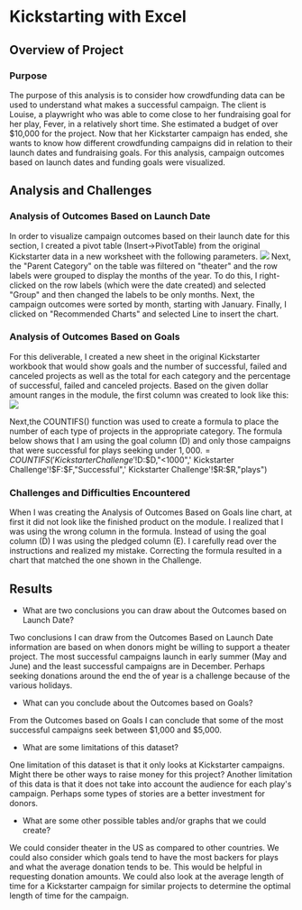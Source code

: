 # Kickstarting with Excel

## Overview of Project


### Purpose
The purpose of this analysis is to consider how crowdfunding data can be used to understand what makes a successful campaign. The client is Louise, a playwright who was able to come close to her fundraising goal for her play, Fever, in a relatively short time. She estimated a budget of over $10,000 for the project. Now that her Kickstarter campaign has ended, she wants to know how different crowdfunding campaigns did in relation to their launch dates and fundraising goals. For this analysis, campaign outcomes based on launch dates and funding goals were visualized.  

## Analysis and Challenges

### Analysis of Outcomes Based on Launch Date

In order to visualize campaign outcomes based on their launch date for this section, I created a pivot table (Insert->PivotTable) from the original Kickstarter data in a new worksheet with the following parameters.
![](PivotTable_Fields_Launch_Date.png)
Next, the "Parent Category" on the table was filtered on "theater" and the row labels were grouped to display the months of the year. To do this, I right-clicked on the row labels (which were the date created) and selected "Group" and then changed the labels to be only months. Next, the campaign outcomes were sorted by month, starting with January. Finally, I clicked on "Recommended Charts" and selected Line to insert the chart. 


### Analysis of Outcomes Based on Goals

For this deliverable, I created a new sheet in the original Kickstarter workbook that would show goals and the number of successful, failed and canceled projects as well as the total for each category and the percentage of successful, failed and canceled projects. Based on the given dollar amount ranges in the module, the first column was created to look like this: 
[![](https://courses.bootcampspot.com/courses/1601/files/1856825/preview)](https://courses.bootcampspot.com/courses/1601/files/1856825/preview)

Next,the COUNTIFS() function was used to create a formula to place the number of each type of projects in the appropriate category. The formula below shows that I am using the goal column (D) and only those campaigns that were successful for plays seeking under $1,000. 
=COUNTIFS(' Kickstarter Challenge'!$D:$D,"<1000",' Kickstarter Challenge'!$F:$F,"Successful",' Kickstarter Challenge'!$R:$R,"plays")

### Challenges and Difficulties Encountered

When I was creating the Analysis of Outcomes Based on Goals line chart, at first it did not look like the finished product on the module. I realized that I was using the wrong column in the formula. Instead of using the goal column (D) I was using the pledged column (E). I carefully read over the instructions and realized my mistake. Correcting the formula resulted in a chart that matched the one shown in the Challenge.  

## Results

- What are two conclusions you can draw about the Outcomes based on Launch Date?

Two conclusions I can draw from the Outcomes Based on Launch Date information are based on when donors might be willing to support a theater project. The most successful campaigns launch in early summer (May and June) and the least successful campaigns are in December. Perhaps seeking donations around the end the of year is a challenge because of the various holidays. 

- What can you conclude about the Outcomes based on Goals?

From the Outcomes based on Goals I can conclude that some of the most successful campaigns seek between $1,000 and $5,000. 

- What are some limitations of this dataset?
 
One limitation of this dataset is that it only looks at Kickstarter campaigns. Might there be other ways to raise money for this project? Another limitation of this data is that it does not take into account the audience for each play's campaign. Perhaps some types of stories are a better investment for donors. 

- What are some other possible tables and/or graphs that we could create?

We could consider theater in the US as compared to other countries. We could also consider which goals tend to have the most backers for plays and what the average donation tends to be. This would be helpful in requesting donation amounts. We could also look at the average length of time for a Kickstarter campaign for similar projects to determine the optimal length of time for the campaign. 
<!--more-->

<!--more-->

